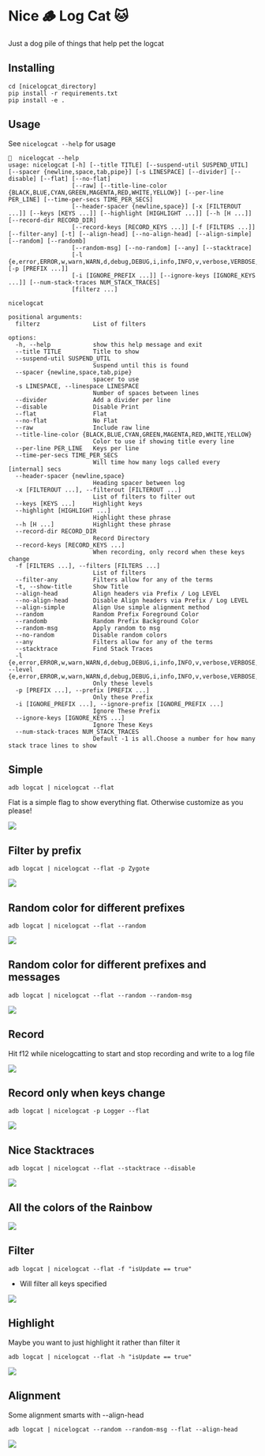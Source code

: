 # Nice 🪵 Log Cat 🐱

Just a dog pile of things that help pet the logcat

## Installing

```
cd [nicelogcat_directory]
pip install -r requirements.txt
pip install -e .
```

## Usage


See `nicelogcat --help` for usage

```
🍓  nicelogcat --help
usage: nicelogcat [-h] [--title TITLE] [--suspend-util SUSPEND_UTIL] [--spacer {newline,space,tab,pipe}] [-s LINESPACE] [--divider] [--disable] [--flat] [--no-flat]
                  [--raw] [--title-line-color {BLACK,BLUE,CYAN,GREEN,MAGENTA,RED,WHITE,YELLOW}] [--per-line PER_LINE] [--time-per-secs TIME_PER_SECS]
                  [--header-spacer {newline,space}] [-x [FILTEROUT ...]] [--keys [KEYS ...]] [--highlight [HIGHLIGHT ...]] [--h [H ...]] [--record-dir RECORD_DIR]
                  [--record-keys [RECORD_KEYS ...]] [-f [FILTERS ...]] [--filter-any] [-t] [--align-head] [--no-align-head] [--align-simple] [--random] [--randomb]
                  [--random-msg] [--no-random] [--any] [--stacktrace]
                  [-l {e,error,ERROR,w,warn,WARN,d,debug,DEBUG,i,info,INFO,v,verbose,VERBOSE,f,fatal,FATAL,s,silent,SILENT}] [-p [PREFIX ...]]
                  [-i [IGNORE_PREFIX ...]] [--ignore-keys [IGNORE_KEYS ...]] [--num-stack-traces NUM_STACK_TRACES]
                  [filterz ...]

nicelogcat

positional arguments:
  filterz               List of filters

options:
  -h, --help            show this help message and exit
  --title TITLE         Title to show
  --suspend-util SUSPEND_UTIL
                        Suspend until this is found
  --spacer {newline,space,tab,pipe}
                        spacer to use
  -s LINESPACE, --linespace LINESPACE
                        Number of spaces between lines
  --divider             Add a divider per line
  --disable             Disable Print
  --flat                Flat
  --no-flat             No Flat
  --raw                 Include raw line
  --title-line-color {BLACK,BLUE,CYAN,GREEN,MAGENTA,RED,WHITE,YELLOW}
                        Color to use if showing title every line
  --per-line PER_LINE   Keys per line
  --time-per-secs TIME_PER_SECS
                        Will time how many logs called every [internal] secs
  --header-spacer {newline,space}
                        Heading spacer between log
  -x [FILTEROUT ...], --filterout [FILTEROUT ...]
                        List of filters to filter out
  --keys [KEYS ...]     Highlight keys
  --highlight [HIGHLIGHT ...]
                        Highlight these phrase
  --h [H ...]           Highlight these phrase
  --record-dir RECORD_DIR
                        Record Directory
  --record-keys [RECORD_KEYS ...]
                        When recording, only record when these keys change
  -f [FILTERS ...], --filters [FILTERS ...]
                        List of filters
  --filter-any          Filters allow for any of the terms
  -t, --show-title      Show Title
  --align-head          Align headers via Prefix / Log LEVEL
  --no-align-head       Disable Align headers via Prefix / Log LEVEL
  --align-simple        Align Use simple alignment method
  --random              Random Prefix Foreground Color
  --randomb             Random Prefix Background Color
  --random-msg          Apply random to msg
  --no-random           Disable random colors
  --any                 Filters allow for any of the terms
  --stacktrace          Find Stack Traces
  -l {e,error,ERROR,w,warn,WARN,d,debug,DEBUG,i,info,INFO,v,verbose,VERBOSE,f,fatal,FATAL,s,silent,SILENT}, --level {e,error,ERROR,w,warn,WARN,d,debug,DEBUG,i,info,INFO,v,verbose,VERBOSE,f,fatal,FATAL,s,silent,SILENT}
                        Only these levels
  -p [PREFIX ...], --prefix [PREFIX ...]
                        Only these Prefix
  -i [IGNORE_PREFIX ...], --ignore-prefix [IGNORE_PREFIX ...]
                        Ignore These Prefix
  --ignore-keys [IGNORE_KEYS ...]
                        Ignore These Keys
  --num-stack-traces NUM_STACK_TRACES
                        Default -1 is all.Choose a number for how many stack trace lines to show
```

## Simple

```
adb logcat | nicelogcat --flat
```

Flat is a simple flag to show everything flat. Otherwise customize as you please!

<img src="screenshots/flat.png"/>

## Filter by prefix

```
adb logcat | nicelogcat --flat -p Zygote
```


<img src="screenshots/filter_prefix.png"/>

## Random color for different prefixes

```
adb logcat | nicelogcat --flat --random
```

<img src="screenshots/random_col_prefix.png"/>

## Random color for different prefixes and messages

```
adb logcat | nicelogcat --flat --random --random-msg
```

<img src="screenshots/random_col_prefix_msg.png"/>

## Record

Hit f12 while nicelogcatting to start and stop recording and write to a log file


<img src="screenshots/3.png"/>

## Record only when keys change

```
adb logcat | nicelogcat -p Logger --flat
```
<img src="screenshots/4.png"/>

## Nice Stacktraces

```
adb logcat | nicelogcat --flat --stacktrace --disable
```

<img src="screenshots/stacktrace.png"/>

## All the colors of the Rainbow

<img src="screenshots/6.png"/>

## Filter

```
adb logcat | nicelogcat --flat -f "isUpdate == true"
```

- Will filter all keys specified

<img src="screenshots/filter.png"/>

## Highlight

Maybe you want to just highlight it rather than filter it

```
adb logcat | nicelogcat --flat -h "isUpdate == true"
```


<img src="screenshots/highlight.png"/>

## Alignment

Some alignment smarts with --align-head

```
adb logcat | nicelogcat --random --random-msg --flat --align-head
```


<img src="screenshots/align.png"/>